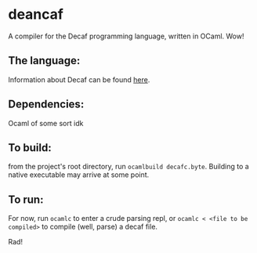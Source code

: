 # deancaf
A compiler for the Decaf programming language, written in OCaml. Wow!

## The language:
Information about Decaf can be found [here](http://cs.brown.edu/courses/csci1260/).

## Dependencies:
Ocaml of some sort idk

## To build:
from the project's root directory, run `ocamlbuild decafc.byte`. Building to a native executable may arrive at some point.

## To run:
For now, run `ocamlc` to enter a crude parsing repl, or `ocamlc < <file to be compiled>` to compile (well, parse) a decaf file.

Rad!
